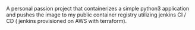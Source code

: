 A personal passion project that containerizes a simple python3 application and pushes the image to my public container registry utilizing jenkins CI / CD ( jenkins provisioned on AWS with terraform). 
